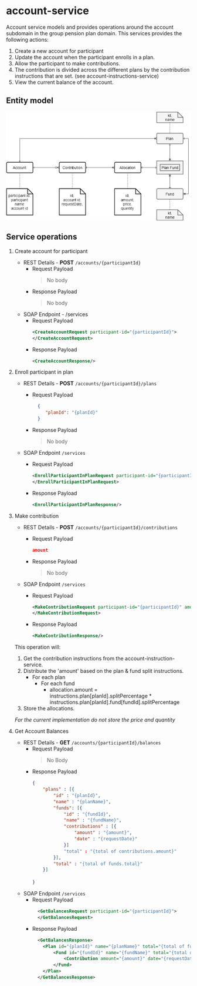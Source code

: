 # account-service

Account service models and provides operations around the account subdomain in the group pension plan domain.
This services provides the following actions:
1. Create a new account for participant
2. Update the account when the participant enrolls in a plan.
3. Allow the participant to make contributions.
  1. The contribution is divided across the different plans by the contribution instructions that are set. (see account-instructions-service)
4. View the current balance of the account.

## Entity model

![ER Diagram](account-er-model.png)

## Service operations
1. Create account for participant
    * REST Details - **POST** `/accounts/{participantId}`
        * Request Payload
          > No body
        * Response Payload
          > No body          
    * SOAP Endpoint - /services
        * Request Payload
            ```xml
            <CreateAccountRequest participant-id="{participantId}">
            </CreateAccountRequest>
            ```
        * Response Payload
            ```xml
            <CreateAccountResponse/>
            ```

2. Enroll participant in plan
    * REST Details - **POST** `/accounts/{participantId}/plans`
        * Request Payload
            ```json
              {
                 "planId": "{planId}"
              }
            ```   
        * Response Payload
          > No body          

    * SOAP Endpoint `/services`
       * Request Payload
          ```xml
          <EnrollParticipantInPlanRequest participant-id="{participantId}" plan-id="{planId}">
          </EnrollParticipantInPlanRequest>
          ```
       * Response Payload
          ```xml
          <EnrollParticipantInPlanResponse/>
          ```

3. Make contribution
    * REST Details - **POST** `/accounts/{participantId}/contributions`
        * Request Payload
            ```json
            amount
            ```
        * Response Payload
          > No body          
        
    * SOAP Endpoint `/services`
        * Request Payload
          ```xml
          <MakeContributionRequest participant-id="{participantId}" amount="{amount}">
          </MakeContributionRequest>
          ```
       * Response Payload
          ```xml
          <MakeContributionResponse/>
          ```
    
    This operation will:
    1. Get the contribution instructions from the account-instruction-service.
    2. Distribute the 'amount' based on the plan & fund split instructions.
        * For each plan
            * For each fund
                * allocation.amount = instructions.plan[planId].splitPercentage * instructions.plan[planId].fund[fundId].splitPercentage 
    3. Store the allocations.
    
    *For the current implementation do not store the price and quantity*

4. Get Account Balances
    * REST Details - **GET** `/accounts/{participantId}/balances`
        * Request Payload
          > No Body
        * Response Payload
            ```json
            {
                "plans" : [{
                    "id" : "{planId}",
                    "name" : "{planName}",
                    "funds": [{
                        "id" : "{fundId}",
                        "name" : "{fundName}",
                        "contributions" : [{
                            "amount" : "{amount}",
                            "date" : "{requestDate}"
                        }]
                        "total" : "{total of contributions.amount}"
                    }],
                    "total" : "{total of funds.total}"
                }]
                
            }
            ```
    * SOAP Endpoint `/services`
        * Request Payload
            ```xml
              <GetBalancesRequest participant-id="{participantId}">
              </GetBalancesRequest>
            ```    
        * Response Payload
            ```xml
              <GetBalancesResponse>
                <Plan id="{planId}" name="{planName}" total="{total of funds.amount}">
                    <Fund id="{fundId}" name="{fundName}" total="{total of contributions.amount}">
                        <Contribution amount="{amount}" date="{requestDate}"/>
                    </Fund>
                </Plan>
              </GetBalancesResponse>
            ```    
      